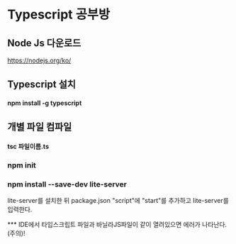 # Typescript 공부방

## Node Js 다운로드

https://nodejs.org/ko/

## Typescript 설치

#### npm install -g typescript

## 개별 파일 컴파일

#### tsc 파일이름.ts

### npm init

### npm install --save-dev lite-server

lite-server를 설치한 뒤 package.json "script"에
"start"를 추가하고 lite-server를 입력한다.

\*\*\* IDE에서 타입스크립트 파일과 바닐라JS파일이 같이 열려있으면 에러가 나타난다. (주의)!
